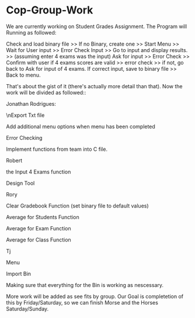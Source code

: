 # Cop-Group-Work

We are currently working on Student Grades Assignment. The Program will Running as followed:

Check and load binary file >> If no Binary, create one >> Start Menu >> Wait for User input >> Error Check Input >>  Go to input and display results. >> (assuming enter 4 exams was the input) Ask for input >> Error Check >> Confirm with user if 4 exams scores are valid >> error check >> if not, go back to Ask for input of 4 exams. If correct input, save to binary file >> Back to menu.


That's about the gist of it (there's actually more detail than that). Now the work will be divided as followed::


Jonathan Rodrigues: 

\nExport Txt file

Add additional menu options when menu has been completed

Error Checking

Implement functions from team into C file.


Robert

the Input 4 Exams function

Design Tool


Rory

Clear Gradebook Function (set binary file to default values)

Average for Students Function

Average for Exam Function

Average for Class Function


Tj

Menu

Import Bin

Making sure that everything for the Bin is working as nescessary.


More work will be added as see fits by group. Our Goal is completetion of this by Friday/Saturday, so we can finish Morse and the Horses Saturday/Sunday.
